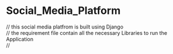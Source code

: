 # Social_Media_Platform
// this social media platfrom is built using Django <br>
// the requirement file contain all the necessary Libraries to run the Application <br>
//
